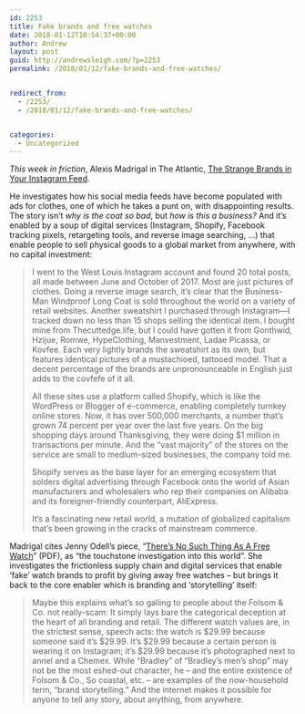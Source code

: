 ```yaml
---
id: 2253
title: Fake brands and free watches
date: 2018-01-12T10:54:37+00:00
author: Andrew
layout: post
guid: http://andrewsleigh.com/?p=2253
permalink: /2018/01/12/fake-brands-and-free-watches/


redirect_from:
  - /2253/
  - /2018/01/12/fake-brands-and-free-watches/


categories:
  - Uncategorized
---
```

*This week in friction*, Alexis Madrigal in The Atlantic, [The Strange Brands in Your Instagram Feed](https://www.theatlantic.com/technology/archive/2018/01/the-strange-brands-in-your-instagram-feed/550136/).

He investigates how his social media feeds have become populated with ads for clothes, one of which he takes a punt on, with disappointing results. The story isn&#8217;t _why is the coat so bad_, but _how is this a business?_ And it&#8217;s enabled by a soup of digital services (Instagram, Shopify, Facebook tracking pixels, retargeting tools, and reverse image searching, &#8230;) that enable people to sell physical goods to a global market from anywhere, with no capital investment:<!--more-->

> I went to the West Louis Instagram account and found 20 total posts, all made between June and October of 2017. Most are just pictures of clothes. Doing a reverse image search, it’s clear that the Business-Man Windproof Long Coat is sold throughout the world on a variety of retail websites. Another sweatshirt I purchased through Instagram—I tracked down no less than 15 shops selling the identical item. I bought mine from Thecuttedge.life, but I could have gotten it from Gonthwid, Hzijue, Romwe, HypeClothing, Manvestment, Ladae Picassa, or Kovfee. Each very lightly brands the sweatshirt as its own, but features identical pictures of a mustachioed, tattooed model. That a decent percentage of the brands are unpronounceable in English just adds to the covfefe of it all.
> 
> All these sites use a platform called Shopify, which is like the WordPress or Blogger of e-commerce, enabling completely turnkey online stores. Now, it has over 500,000 merchants, a number that’s grown 74 percent per year over the last five years. On the big shopping days around Thanksgiving, they were doing $1 million in transactions per minute. And the “vast majority” of the stores on the service are small to medium-sized businesses, the company told me.
> 
> Shopify serves as the base layer for an emerging ecosystem that solders digital advertising through Facebook onto the world of Asian manufacturers and wholesalers who rep their companies on Alibaba and its foreigner-friendly counterpart, AliExpress.
> 
> It’s a fascinating new retail world, a mutation of globalized capitalism that’s been growing in the cracks of mainstream commerce.

Madrigal cites Jenny Odell&#8217;s piece, &#8220;[There’s No Such Thing As A Free Watch](http://www.jennyodell.com/museumofcapitalism_freewatch.pdf)&#8221; (PDF), as &#8220;the touchstone investigation into this world&#8221;. She investigates the frictionless supply chain and digital services that enable &#8216;fake&#8217; watch brands to  profit by giving away free watches – but brings it back to the core enabler which is branding and &#8216;storytelling&#8217; itself:

> Maybe this explains what’s so galling to people about the Folsom & Co. not really-scam: It simply lays bare the categorical deception at the heart of all branding and retail. The different watch values are, in the strictest sense, speech acts: the watch is $29.99 because someone said it’s $29.99. It’s $29.99 because a certain person is wearing it on Instagram; it’s $29.99 because it’s photographed next to annel and a Chemex. While “Bradley” of “Bradley’s men’s shop” may not be the most eshed-out character, he – and the entire existence of Folsom & Co., So coastal, etc. – are examples of the now-household term, “brand storytelling.” And the internet makes it possible for anyone to tell any story, about anything, from anywhere.
